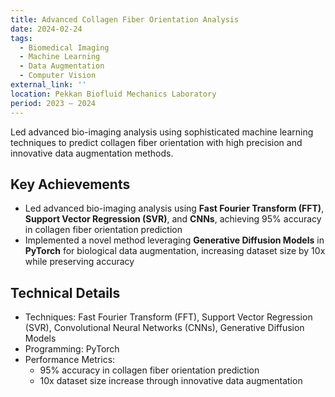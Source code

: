 ```yaml
---
title: Advanced Collagen Fiber Orientation Analysis
date: 2024-02-24
tags:
  - Biomedical Imaging
  - Machine Learning
  - Data Augmentation
  - Computer Vision
external_link: ''
location: Pekkan Biofluid Mechanics Laboratory
period: 2023 – 2024
---
```


Led advanced bio-imaging analysis using sophisticated machine learning techniques to predict collagen fiber orientation with high precision and innovative data augmentation methods.

<!--more-->

## Key Achievements
- Led advanced bio-imaging analysis using **Fast Fourier Transform (FFT)**, **Support Vector Regression (SVR)**, and **CNNs**, achieving 95% accuracy in collagen fiber orientation prediction
- Implemented a novel method leveraging **Generative Diffusion Models** in **PyTorch** for biological data augmentation, increasing dataset size by 10x while preserving accuracy

## Technical Details
- Techniques: Fast Fourier Transform (FFT), Support Vector Regression (SVR), Convolutional Neural Networks (CNNs), Generative Diffusion Models
- Programming: PyTorch
- Performance Metrics:
  - 95% accuracy in collagen fiber orientation prediction
  - 10x dataset size increase through innovative data augmentation

